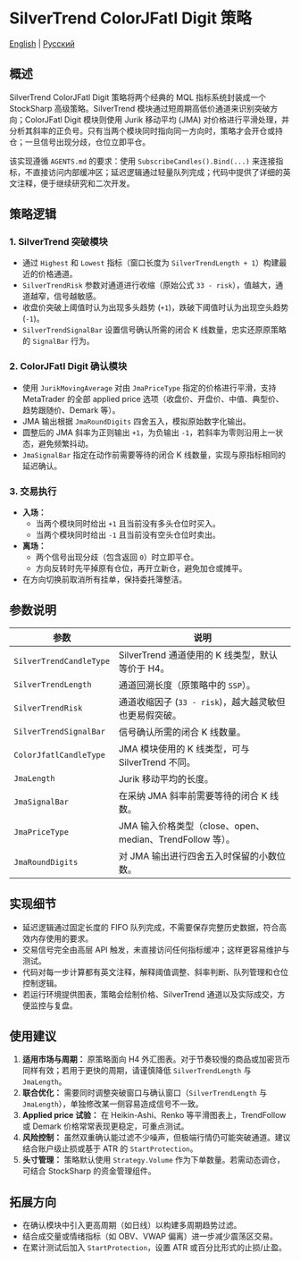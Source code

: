 # SilverTrend ColorJFatl Digit 策略
[English](README.md) | [Русский](README_ru.md)

## 概述

SilverTrend ColorJFatl Digit 策略将两个经典的 MQL 指标系统封装成一个 StockSharp 高级策略。SilverTrend 模块通过短周期高低价通道来识别突破方向；ColorJFatl Digit 模块则使用 Jurik 移动平均 (JMA) 对价格进行平滑处理，并分析其斜率的正负号。只有当两个模块同时指向同一方向时，策略才会开仓或持仓；一旦信号出现分歧，仓位立即平仓。

该实现遵循 `AGENTS.md` 的要求：使用 `SubscribeCandles().Bind(...)` 来连接指标，不直接访问内部缓冲区；延迟逻辑通过轻量队列完成；代码中提供了详细的英文注释，便于继续研究和二次开发。

## 策略逻辑

### 1. SilverTrend 突破模块

* 通过 `Highest` 和 `Lowest` 指标（窗口长度为 `SilverTrendLength + 1`）构建最近的价格通道。
* `SilverTrendRisk` 参数对通道进行收缩（原始公式 `33 - risk`），值越大，通道越窄，信号越敏感。
* 收盘价突破上阈值时认为出现多头趋势 (`+1`)，跌破下阈值时认为出现空头趋势 (`-1`)。
* `SilverTrendSignalBar` 设置信号确认所需的闭合 K 线数量，忠实还原原策略的 `SignalBar` 行为。

### 2. ColorJFatl Digit 确认模块

* 使用 `JurikMovingAverage` 对由 `JmaPriceType` 指定的价格进行平滑，支持 MetaTrader 的全部 applied price 选项（收盘价、开盘价、中值、典型价、趋势跟随价、Demark 等）。
* JMA 输出根据 `JmaRoundDigits` 四舍五入，模拟原始数字化输出。
* 圆整后的 JMA 斜率为正则输出 `+1`，为负输出 `-1`，若斜率为零则沿用上一状态，避免频繁抖动。
* `JmaSignalBar` 指定在动作前需要等待的闭合 K 线数量，实现与原指标相同的延迟确认。

### 3. 交易执行

* **入场：**
  * 当两个模块同时给出 `+1` 且当前没有多头仓位时买入。
  * 当两个模块同时给出 `-1` 且当前没有空头仓位时卖出。
* **离场：**
  * 两个信号出现分歧（包含返回 `0`）时立即平仓。
  * 方向反转时先平掉原有仓位，再开立新仓，避免加仓或摊平。
* 在方向切换前取消所有挂单，保持委托簿整洁。

## 参数说明

| 参数 | 说明 |
| --- | --- |
| `SilverTrendCandleType` | SilverTrend 通道使用的 K 线类型，默认等价于 H4。 |
| `SilverTrendLength` | 通道回溯长度（原策略中的 `SSP`）。 |
| `SilverTrendRisk` | 通道收缩因子 (`33 - risk`)，越大越灵敏但也更易假突破。 |
| `SilverTrendSignalBar` | 信号确认所需的闭合 K 线数量。 |
| `ColorJfatlCandleType` | JMA 模块使用的 K 线类型，可与 SilverTrend 不同。 |
| `JmaLength` | Jurik 移动平均的长度。 |
| `JmaSignalBar` | 在采纳 JMA 斜率前需要等待的闭合 K 线数。 |
| `JmaPriceType` | JMA 输入价格类型（close、open、median、TrendFollow 等）。 |
| `JmaRoundDigits` | 对 JMA 输出进行四舍五入时保留的小数位数。 |

## 实现细节

* 延迟逻辑通过固定长度的 FIFO 队列完成，不需要保存完整历史数据，符合高效内存使用的要求。
* 交易信号完全由高层 API 触发，未直接访问任何指标缓冲；这样更容易维护与测试。
* 代码对每一步计算都有英文注释，解释阈值调整、斜率判断、队列管理和仓位控制逻辑。
* 若运行环境提供图表，策略会绘制价格、SilverTrend 通道以及实际成交，方便监控与复盘。

## 使用建议

1. **适用市场与周期：** 原策略面向 H4 外汇图表。对于节奏较慢的商品或加密货币同样有效；若用于更快的周期，请谨慎降低 `SilverTrendLength` 与 `JmaLength`。
2. **联合优化：** 需要同时调整突破窗口与确认窗口（`SilverTrendLength` 与 `JmaLength`），单独修改某一侧容易造成信号不一致。
3. **Applied price 试验：** 在 Heikin-Ashi、Renko 等平滑图表上，TrendFollow 或 Demark 价格常常表现更稳定，可重点测试。
4. **风险控制：** 虽然双重确认能过滤不少噪声，但极端行情仍可能突破通道。建议结合账户级止损或基于 ATR 的 `StartProtection`。 
5. **头寸管理：** 策略默认使用 `Strategy.Volume` 作为下单数量。若需动态调仓，可结合 StockSharp 的资金管理组件。

## 拓展方向

* 在确认模块中引入更高周期（如日线）以构建多周期趋势过滤。
* 结合成交量或情绪指标（如 OBV、VWAP 偏离）进一步减少震荡区交易。
* 在累计测试后加入 `StartProtection`，设置 ATR 或百分比形式的止损/止盈。
